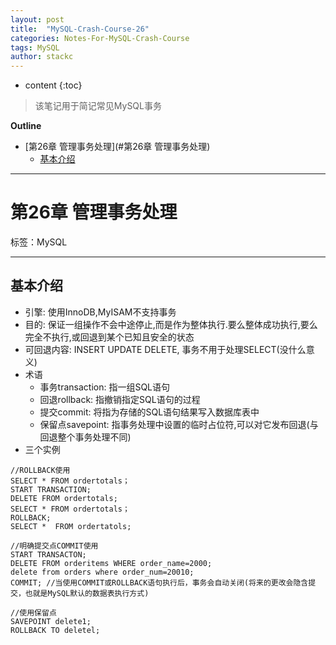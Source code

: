 ```yaml
---
layout: post
title:  "MySQL-Crash-Course-26"
categories: Notes-For-MySQL-Crash-Course
tags: MySQL
author: stackc
---
```


* content
{:toc}

>该笔记用于简记常见MySQL事务




**Outline**

- [第26章 管理事务处理](#第26章 管理事务处理)
	- [基本介绍](#基本介绍)



---

# 第26章 管理事务处理

标签：MySQL

---

## 基本介绍

- 引擎: 使用InnoDB,MyISAM不支持事务
- 目的: 保证一组操作不会中途停止,而是作为整体执行.要么整体成功执行,要么完全不执行,或回退到某个已知且安全的状态
- 可回退内容: INSERT UPDATE DELETE, 事务不用于处理SELECT(没什么意义)
- 术语
	- 事务transaction: 指一组SQL语句
	- 回退rollback: 指撤销指定SQL语句的过程
	- 提交commit: 将指为存储的SQL语句结果写入数据库表中
	- 保留点savepoint: 指事务处理中设置的临时占位符,可以对它发布回退(与回退整个事务处理不同) 
- 三个实例
```
//ROLLBACK使用
SELECT * FROM ordertotals；
START TRANSACTION;
DELETE FROM ordertotals;
SELECT * FROM ordertotals；
ROLLBACK;
SELECT *  FROM ordertatols;

//明确提交点COMMIT使用
START TRANSACTON;
DELETE FROM orderitems WHERE order_name=2000;
delete from orders where order_num=20010;
COMMIT; //当使用COMMIT或ROLLBACK语句执行后，事务会自动关闭(将来的更改会隐含提交，也就是MySQL默认的数据表执行方式)

//使用保留点
SAVEPOINT delete1;
ROLLBACK TO deletel;
```
